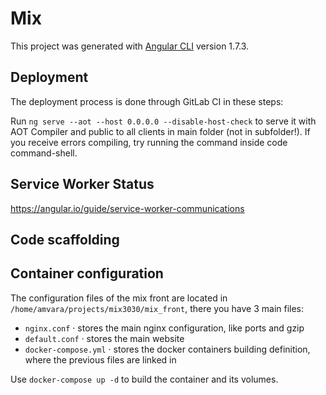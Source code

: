# Mix

This project was generated with [Angular CLI](https://github.com/angular/angular-cli) version 1.7.3.

## Deployment

The deployment process is done through GitLab CI in these steps:

Run `ng serve --aot --host 0.0.0.0 --disable-host-check` to serve it with AOT Compiler and public to all clients in main folder (not in subfolder!). If you receive errors compiling, try running the command inside code command-shell.

## Service Worker Status

https://angular.io/guide/service-worker-communications

## Code scaffolding

## Container configuration

The configuration files of the mix front are located in ```/home/amvara/projects/mix3030/mix_front```, there you have 3 main files:

* ```nginx.conf``` · stores the main nginx configuration, like ports and gzip
* ```default.conf``` · stores the main website
* ```docker-compose.yml``` · stores the docker containers building definition, where the previous files are linked in

Use ```docker-compose up -d``` to build the container and its volumes.   
